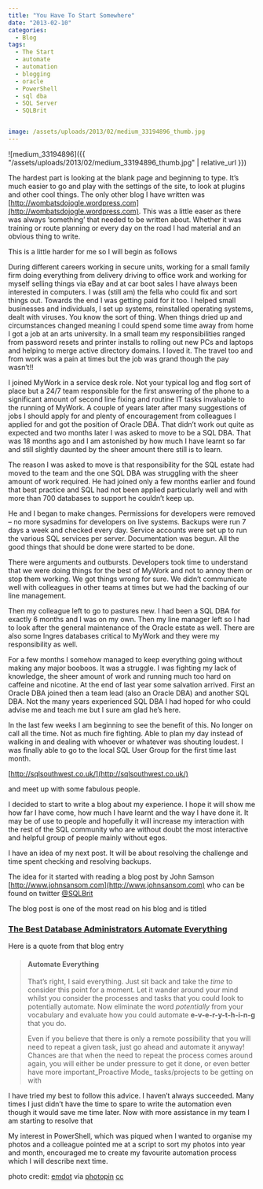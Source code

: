 ```yaml
---
title: "You Have To Start Somewhere"
date: "2013-02-10" 
categories:
  - Blog
tags:
  - The Start
  - automate
  - automation
  - blogging
  - oracle
  - PowerShell
  - sql dba
  - SQL Server
  - SQLBrit


image: /assets/uploads/2013/02/medium_33194896_thumb.jpg
---
```


![medium_33194896]({{ "/assets/uploads/2013/02/medium_33194896_thumb.jpg" | relative_url }})

The hardest part is looking at the blank page and beginning to type. It’s much easier to go and play with the settings of the site, to look at plugins and other cool things. The only other blog I have written was [http://wombatsdojogle.wordpress.com](http://wombatsdojogle.wordpress.com). This was a little easer as there was always ‘something’ that needed to be written about. Whether it was training or route planning or every day on the road I had material and an obvious thing to write.

This is a little harder for me so I will begin as follows

During different careers working in secure units, working for a small family firm doing everything from delivery driving to office work and working for myself selling things via eBay and at car boot sales I have always been interested in computers. I was (still am) the fella who could fix and sort things out. Towards the end I was getting paid for it too. I helped small businesses and individuals, I set up systems, reinstalled operating systems, dealt with viruses. You know the sort of thing. When things dried up and circumstances changed meaning I could spend some time away from home I got a job at an arts university. In a small team my responsibilities ranged from password resets and printer installs to rolling out new PCs and laptops and helping to merge active directory domains. I loved it. The travel too and from work was a pain at times but the job was grand though the pay wasn’t!!

I joined MyWork in a service desk role. Not your typical log and flog sort of place but a 24/7 team responsible for the first answering of the phone to a significant amount of second line fixing and routine IT tasks invaluable to the running of MyWork. A couple of years later after many suggestions of jobs I should apply for and plenty of encouragement from colleagues I applied for and got the position of Oracle DBA. That didn’t work out quite as expected and two months later I was asked to move to be a SQL DBA. That was 18 months ago and I am astonished by how much I have learnt so far and still slightly daunted by the sheer amount there still is to learn.

The reason I was asked to move is that responsibility for the SQL estate had moved to the team and the one SQL DBA was struggling with the sheer amount of work required. He had joined only a few months earlier and found that best practice and SQL had not been applied particularly well and with more than 700 databases to support he couldn’t keep up.

He and I began to make changes. Permissions for developers were removed – no more sysadmins for developers on live systems. Backups were run 7 days a week and checked every day. Service accounts were set up to run the various SQL services per server. Documentation was begun. All the good things that should be done were started to be done.

There were arguments and outbursts. Developers took time to understand that we were doing things for the best of MyWork and not to annoy them or stop them working. We got things wrong for sure. We didn’t communicate well with colleagues in other teams at times but we had the backing of our line management.

Then my colleague left to go to pastures new. I had been a SQL DBA for exactly 6 months and I was on my own. Then my line manager left so I had to look after the general maintenance of the Oracle estate as well. There are also some Ingres databases critical to MyWork and they were my responsibility as well.

For a few months I somehow managed to keep everything going without making any major booboos. It was a struggle. I was fighting my lack of knowledge, the sheer amount of work and running much too hard on caffeine and nicotine. At the end of last year some salvation arrived. First an Oracle DBA joined then a team lead (also an Oracle DBA) and another SQL DBA. Not the many years experienced SQL DBA I had hoped for who could advise me and teach me but I sure am glad he’s here.

In the last few weeks I am beginning to see the benefit of this. No longer on call all the time. Not as much fire fighting. Able to plan my day instead of walking in and dealing with whoever or whatever was shouting loudest. I was finally able to go to the local SQL User Group for the first time last month.

[http://sqlsouthwest.co.uk/](http://sqlsouthwest.co.uk/)

and meet up with some fabulous people.

I decided to start to write a blog about my experience. I hope it will show me how far I have come, how much I have learnt and the way I have done it. It may be of use to people and hopefully it will increase my interaction with the rest of the SQL community who are without doubt the most interactive and helpful group of people mainly without egos.

I have an idea of my next post. It will be about resolving the challenge and time spent checking and resolving backups.

The idea for it started with reading a blog post by John Samson [http://www.johnsansom.com](http://www.johnsansom.com) who can be found on twitter [@SQLBrit](https://twitter.com/SqlBrit)

The blog post is one of the most read on his blog and is titled

### [The Best Database Administrators Automate Everything](http://www.johnsansom.com/the-best-database-administrators-automate-everything/)

Here is a quote from that blog entry

> #### Automate Everything
> 
> That’s right, I said everything. Just sit back and take the _time_ to consider this point for a moment. Let it wander around your mind whilst you consider the processes and tasks that you could look to potentially automate. Now eliminate the word _potentially_ from your vocabulary and evaluate how you could automate **e-v-e-r-y-t-h-i-n-g** that you do.
> 
> Even if you believe that there is only a remote possibility that you will need to repeat a given task, just go ahead and automate it anyway! Chances are that when the need to repeat the process comes around again, you will either be under pressure to get it done, or even better have more important_Proactive Mode_ tasks/projects to be getting on with

I have tried my best to follow this advice. I haven’t always succeeded. Many times I just didn’t have the time to spare to write the automation even though it would save me time later. Now with more assistance in my team I am starting to resolve that

My interest in PowerShell, which was piqued when I wanted to organise my photos and a colleague pointed me at a script to sort my photos into year and month, encouraged me to create my favourite automation process which I will describe next time.

photo credit: [emdot](http://www.flickr.com/photos/emdot/33194896/) via [photopin](http://photopin.com) [cc](http://creativecommons.org/licenses/by/2.0/)
